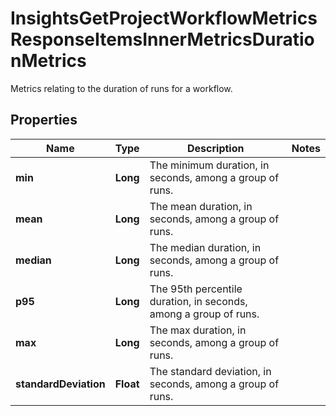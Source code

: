 

# InsightsGetProjectWorkflowMetricsResponseItemsInnerMetricsDurationMetrics

Metrics relating to the duration of runs for a workflow.

## Properties

| Name | Type | Description | Notes |
|------------ | ------------- | ------------- | -------------|
|**min** | **Long** | The minimum duration, in seconds, among a group of runs. |  |
|**mean** | **Long** | The mean duration, in seconds, among a group of runs. |  |
|**median** | **Long** | The median duration, in seconds, among a group of runs. |  |
|**p95** | **Long** | The 95th percentile duration, in seconds, among a group of runs. |  |
|**max** | **Long** | The max duration, in seconds, among a group of runs. |  |
|**standardDeviation** | **Float** | The standard deviation, in seconds, among a group of runs. |  |



